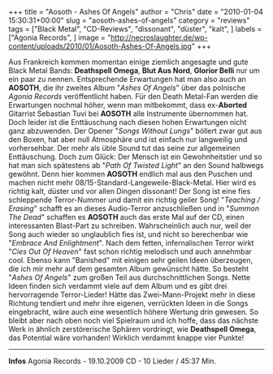 +++
title = "Aosoth - Ashes Of Angels"
author = "Chris"
date = "2010-01-04 15:30:31+00:00"
slug = "aosoth-ashes-of-angels"
category = "reviews"
tags = ["Black Metal", "CD-Reviews", "dissonant", "düster", "kalt", ]
labels = ["Agonia Records", ]
image = "http://necroslaughter.de/wp-content/uploads/2010/01/Aosoth-Ashes-Of-Angels.jpg"
+++

Aus Frankreich kommen momentan einige ziemlich angesagte und gute Black Metal Bands: **Deathspell Omega**, **Blut Aus Nord**, **Glorior Belli** nur um ein paar zu nennen. Entsprechende Erwartungen hat man also auch an **AOSOTH**, die ihr zweites Album "_Ashes Of Angels_" über das polnische _Agonia Records_ veröffentlicht haben. Für den Death Metal-Fan werden die Erwartungen nochmal höher, wenn man mitbekommt, dass ex-**Aborted** Gitarrist Sebastian Tuvi bei **AOSOTH** alle Instrumente übernommen hat.
Doch leider ist die Enttäuschung nach diesen hohen Erwartungen nicht ganz abzuwenden. Der Opener "_Songs Without Lungs_" böllert zwar gut aus den Boxen, hat aber null Atmosphäre und ist einfach nur langweilig und vorhersehbar. Der mehr als üble Sound tut das seine zur allgemeinen Enttäuschung. Doch zum Glück: Der Mensch ist ein Gewohnheitstier und so hat man sich spätestens ab "_Path Of Twisted Light_" an den Sound halbwegs gewöhnt. Denn hier kommen **AOSOTH** endlich mal aus den Puschen und machen nicht mehr 08/15-Standard-Langeweile-Black-Metal. Hier wird es richtig kalt, düster und vor allen Dingen dissonant! Der Song ist eine fies schleppende Terror-Nummer und damit ein richtig geiler Song! "_Teaching / Erasing_" schafft es an dieses Audio-Terror anzuschließen und in "_Summon The Dead_" schaffen es **AOSOTH** auch das erste Mal auf der CD, einen interessanten Blast-Part zu schreiben. Wahrscheinlich auch nur, weil der Song auch wieder so unglaublich fies ist, und nicht so berechenbar wie "_Embrace And Enlightment_". Nach dem fetten, infernalischen Terror wirkt "_Cies Out Of Heaven_" fast schon richtig melodisch und auch annehmbar cool. Ebenso kann "Banished" mit einigen sehr geilen Ideen überzeugen, die ich mir mehr auf dem gesamten Album gewünscht hätte.
So besteht "_Ashes Of Angels_" zum großen Teil aus durchschnittlichen Songs. Nette Ideen finden sich verdammt viele auf dem Album und es gibt drei hervorragende Terror-Lieder! Hätte das Zwei-Mann-Projekt mehr in diese Richtung tendiert und mehr ihre eigenen, verrückten Ideen in die Songs eingebracht, wäre auch eine wesentlich höhere Wertung drin gewesen. So bleibt aber nach oben noch viel Spielraum und ich hoffe, dass das nächste Werk in ähnlich zerstörerische Sphären vordringt, wie **Deathspell Omega**, das Potential wäre vorhanden!
Wirklich verdammt knappe vier Punkte!





---
**Infos**
Agonia Records - 19.10.2009
CD -  10 Lieder / 45:37 Min.
